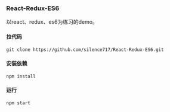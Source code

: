 ### React-Redux-ES6
以react、redux、es6为练习的demo。
#### 拉代码
`
git clone https://github.com/silence717/React-Redux-ES6.git
`
#### 安装依赖
`
npm install
`
#### 运行
`
npm start
`
